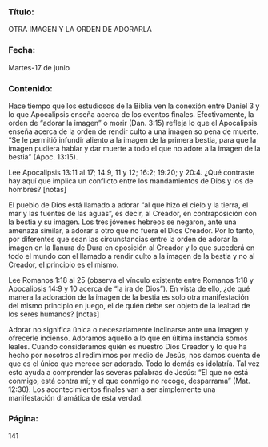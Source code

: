 ### Título:

OTRA IMAGEN Y LA ORDEN DE ADORARLA

### Fecha:

Martes-17 de junio

### Contenido:

Hace tiempo que los estudiosos de la Biblia ven la conexión entre Daniel 3 y lo
que Apocalipsis enseña acerca de los eventos finales. Efectivamente, la orden de
“adorar la imagen” o morir (Dan. 3:15) refleja lo que el Apocalipsis enseña acerca
de la orden de rendir culto a una imagen so pena de muerte. “Se le permitió
infundir aliento a la imagen de la primera bestia, para que la imagen pudiera
hablar y dar muerte a todo el que no adore a la imagen de la bestia” (Apoc. 13:15).

Lee Apocalipsis 13:11 al 17; 14:9, 11 y 12; 16:2; 19:20; y 20:4. ¿Qué contraste
hay aquí que implica un conflicto entre los mandamientos de Dios y los
de hombres? [notas]

El pueblo de Dios está llamado a adorar “al que hizo el cielo y la tierra, el mar
y las fuentes de las aguas”, es decir, al Creador, en contraposición con la bestia
y su imagen. Los tres jóvenes hebreos se negaron, ante una amenaza similar, a
adorar a otro que no fuera el Dios Creador. Por lo tanto, por diferentes que sean
las circunstancias entre la orden de adorar la imagen en la llanura de Dura en
oposición al Creador y lo que sucederá en todo el mundo con el llamado a rendir
culto a la imagen de la bestia y no al Creador, el principio es el mismo.

Lee Romanos 1:18 al 25 (observa el vínculo existente entre Romanos 1:18
y Apocalipsis 14:9 y 10 acerca de “la ira de Dios”). En vista de ello, ¿de qué
manera la adoración de la imagen de la bestia es solo otra manifestación
del mismo principio en juego, el de quién debe ser objeto de la lealtad de
los seres humanos? [notas]

Adorar no significa única o necesariamente inclinarse ante una imagen
y ofrecerle incienso. Adoramos aquello a lo que en última instancia somos
leales. Cuando consideramos quién es nuestro Dios Creador y lo que ha hecho
por nosotros al redimirnos por medio de Jesús, nos damos cuenta de que es el
único que merece ser adorado. Todo lo demás es idolatría. Tal vez esto ayuda a
comprender las severas palabras de Jesús: “El que no está conmigo, está contra
mí; y el que conmigo no recoge, desparrama” (Mat. 12:30). Los acontecimientos
finales van a ser simplemente una manifestación dramática de esta verdad.

### Página:

141
